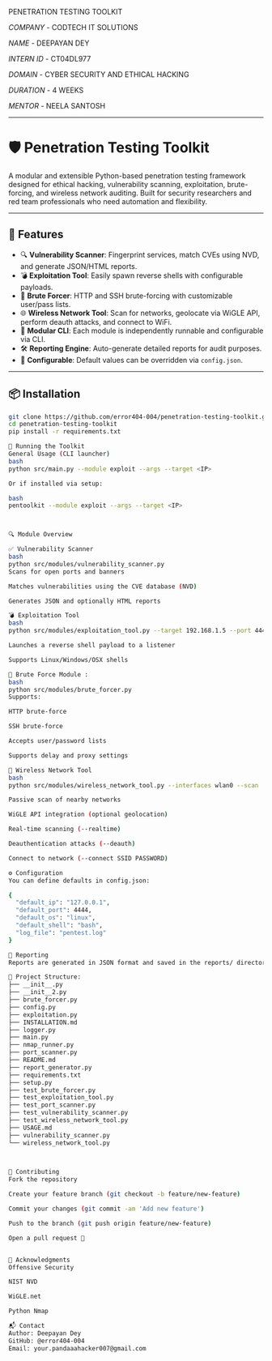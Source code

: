 PENETRATION TESTING TOOLKIT

*COMPANY* - CODTECH IT SOLUTIONS

*NAME* - DEEPAYAN DEY

*INTERN ID* - CT04DL977

*DOMAIN* - CYBER SECURITY AND ETHICAL HACKING

*DURATION* - 4 WEEKS

*MENTOR* - NEELA SANTOSH

--------------------------------------------------------------------------------------------------------------------------------------------------------------------------------------------------------------------

# 🛡️ Penetration Testing Toolkit

A modular and extensible Python-based penetration testing framework designed for ethical hacking, vulnerability scanning, exploitation, brute-forcing, and wireless network auditing. Built for security researchers and red team professionals who need automation and flexibility.

---

## 🚀 Features

- 🔍 **Vulnerability Scanner**: Fingerprint services, match CVEs using NVD, and generate JSON/HTML reports.
- 💣 **Exploitation Tool**: Easily spawn reverse shells with configurable payloads.
- 🔑 **Brute Forcer**: HTTP and SSH brute-forcing with customizable user/pass lists.
- 🌐 **Wireless Network Tool**: Scan for networks, geolocate via WiGLE API, perform deauth attacks, and connect to WiFi.
- 🧠 **Modular CLI**: Each module is independently runnable and configurable via CLI.
- 🛠️ **Reporting Engine**: Auto-generate detailed reports for audit purposes.
- 📄 **Configurable**: Default values can be overridden via `config.json`.

---

## 📦 Installation

```bash
git clone https://github.com/error404-004/penetration-testing-toolkit.git
cd penetration-testing-toolkit
pip install -r requirements.txt

🧪 Running the Toolkit
General Usage (CLI launcher)
bash
python src/main.py --module exploit --args --target <IP>

Or if installed via setup:

bash 
pentoolkit --module exploit --args --target <IP>



🔍 Module Overview

✅ Vulnerability Scanner
bash
python src/modules/vulnerability_scanner.py
Scans for open ports and banners

Matches vulnerabilities using the CVE database (NVD)

Generates JSON and optionally HTML reports

💣 Exploitation Tool
bash
python src/modules/exploitation_tool.py --target 192.168.1.5 --port 4444 --shell bash

Launches a reverse shell payload to a listener

Supports Linux/Windows/OSX shells

🔑 Brute Force Module :
bash
python src/modules/brute_forcer.py
Supports:

HTTP brute-force

SSH brute-force

Accepts user/password lists

Supports delay and proxy settings

📡 Wireless Network Tool
bash
python src/modules/wireless_network_tool.py --interfaces wlan0 --scan

Passive scan of nearby networks

WiGLE API integration (optional geolocation)

Real-time scanning (--realtime)

Deauthentication attacks (--deauth)

Connect to network (--connect SSID PASSWORD)

⚙️ Configuration
You can define defaults in config.json:

{
  "default_ip": "127.0.0.1",
  "default_port": 4444,
  "default_os": "linux",
  "default_shell": "bash",
  "log_file": "pentest.log"
}

📝 Reporting
Reports are generated in JSON format and saved in the reports/ directory. Optional Nmap results can be appended.

📁 Project Structure:
├── __init__.py                  
├── __init__2.py               
├── brute_forcer.py                
├── config.py                  
├── exploitation.py        
├── INSTALLATION.md                 
├── logger.py              
├── main.py                  
├── nmap_runner.py                  
├── port_scanner.py 
├── README.md              
├── report_generator.py       
├── requirements.txt              
├── setup.py             
├── test_brute_forcer.py        
├── test_exploitation_tool.py                
├── test_port_scanner.py               
├── test_vulnerability_scanner.py
├── test_wireless_network_tool.py              
├── USAGE.md               
├── vulnerability_scanner.py               
└── wireless_network_tool.py
                


🤝 Contributing
Fork the repository

Create your feature branch (git checkout -b feature/new-feature)

Commit your changes (git commit -am 'Add new feature')

Push to the branch (git push origin feature/new-feature)

Open a pull request 🚀


🙏 Acknowledgments
Offensive Security

NIST NVD

WiGLE.net

Python Nmap

📬 Contact
Author: Deepayan Dey
GitHub: @error404-004
Email: your.pandaaahacker007@gmail.com




